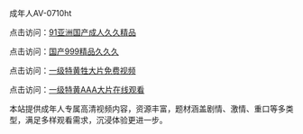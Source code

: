 成年人AV-0710ht

点击访问：<a href="https://heiliaoga6s9v.pages.dev">91亚洲国产成人久久精品</a>

点击访问：<a href="https://heiliaoxwd5i8.pages.dev">国产999精品久久久</a>

点击访问：<a href="https://heiliaowt0d7p.pages.dev">一级特黄牲大片免费视频</a>

点击访问：<a href="https://heiliaowzu4ur.pages.dev">一级特黄AAA大片在线观看</a>

本站提供成年人专属高清视频内容，资源丰富，题材涵盖剧情、激情、重口等多类型，满足多样观看需求，沉浸体验更进一步。

<span style="display:none;">[Canonical link](https://github.com/met20250710/met4 ）</span>
